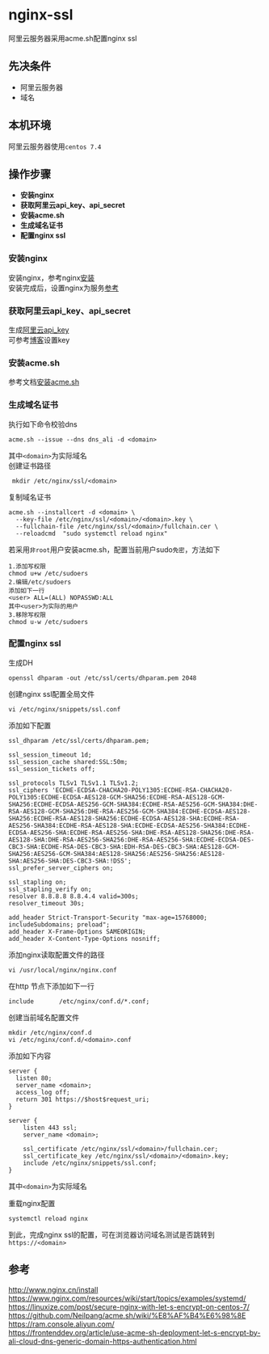 # nginx-ssl
阿里云服务器采用acme.sh配置nginx ssl

## 先决条件
+ 阿里云服务器
+ 域名

## 本机环境
阿里云服务器使用`centos 7.4`

## 操作步骤
+ **安装nginx**
+ **获取阿里云api_key、api_secret**
+ **安装acme.sh**
+ **生成域名证书**
+ **配置nginx ssl**

### 安装nginx  
安装nginx，参考nginx[安装](http://www.nginx.cn/install "Markdown")   
安装完成后，设置nginx为服务[参考](https://www.nginx.com/resources/wiki/start/topics/examples/systemd/ "Markdown")

### 获取阿里云api_key、api_secret
生成[阿里云api_key](https://ram.console.aliyun.com/ "Markdown")   
可参考[博客](https://frontenddev.org/article/use-acme-sh-deployment-let-s-encrypt-by-ali-cloud-dns-generic-domain-https-authentication.html "Markdown")设置key

### 安装acme.sh
参考文档[安装acme.sh](https://github.com/Neilpang/acme.sh/wiki/%E8%AF%B4%E6%98%8E "Markdown")

### 生成域名证书  
执行如下命令校验dns

    acme.sh --issue --dns dns_ali -d <domain>
其中`<domain>`为实际域名   
创建证书路径

     mkdir /etc/nginx/ssl/<domain>
复制域名证书

    acme.sh --installcert -d <domain> \
      --key-file /etc/nginx/ssl/<domain>/<domain>.key \
      --fullchain-file /etc/nginx/ssl/<domain>/fullchain.cer \
      --reloadcmd  "sudo systemctl reload nginx"
若采用`非root`用户安装acme.sh，配置当前用户sudo`免密`，方法如下

    1.添加写权限
    chmod u+w /etc/sudoers
    2.编辑/etc/sudoers
    添加如下一行
    <user> ALL=(ALL) NOPASSWD:ALL
    其中<user>为实际的用户   
    3.移除写权限
    chmod u-w /etc/sudoers

### 配置nginx ssl
生成DH

    openssl dhparam -out /etc/ssl/certs/dhparam.pem 2048
创建nginx ssl配置全局文件

    vi /etc/nginx/snippets/ssl.conf
添加如下配置

    ssl_dhparam /etc/ssl/certs/dhparam.pem;
    
    ssl_session_timeout 1d;
    ssl_session_cache shared:SSL:50m;
    ssl_session_tickets off;

    ssl_protocols TLSv1 TLSv1.1 TLSv1.2;
    ssl_ciphers 'ECDHE-ECDSA-CHACHA20-POLY1305:ECDHE-RSA-CHACHA20-POLY1305:ECDHE-ECDSA-AES128-GCM-SHA256:ECDHE-RSA-AES128-GCM-SHA256:ECDHE-ECDSA-AES256-GCM-SHA384:ECDHE-RSA-AES256-GCM-SHA384:DHE-RSA-AES128-GCM-SHA256:DHE-RSA-AES256-GCM-SHA384:ECDHE-ECDSA-AES128-SHA256:ECDHE-RSA-AES128-SHA256:ECDHE-ECDSA-AES128-SHA:ECDHE-RSA-AES256-SHA384:ECDHE-RSA-AES128-SHA:ECDHE-ECDSA-AES256-SHA384:ECDHE-ECDSA-AES256-SHA:ECDHE-RSA-AES256-SHA:DHE-RSA-AES128-SHA256:DHE-RSA-AES128-SHA:DHE-RSA-AES256-SHA256:DHE-RSA-AES256-SHA:ECDHE-ECDSA-DES-CBC3-SHA:ECDHE-RSA-DES-CBC3-SHA:EDH-RSA-DES-CBC3-SHA:AES128-GCM-SHA256:AES256-GCM-SHA384:AES128-SHA256:AES256-SHA256:AES128-SHA:AES256-SHA:DES-CBC3-SHA:!DSS';
    ssl_prefer_server_ciphers on;
    
    ssl_stapling on;
    ssl_stapling_verify on;
    resolver 8.8.8.8 8.8.4.4 valid=300s;
    resolver_timeout 30s;

    add_header Strict-Transport-Security "max-age=15768000; includeSubdomains; preload";
    add_header X-Frame-Options SAMEORIGIN;
    add_header X-Content-Type-Options nosniff;

添加nginx读取配置文件的路径

    vi /usr/local/nginx/nginx.conf
在http 节点下添加如下一行

    include       /etc/nginx/conf.d/*.conf;

创建当前域名配置文件

    mkdir /etc/nginx/conf.d
    vi /etc/nginx/conf.d/<domain>.conf
添加如下内容

    server {
      listen 80;
      server_name <domain>;
      access_log off;
      return 301 https://$host$request_uri;
    }
    
    server {
        listen 443 ssl;
        server_name <domain>;
    
        ssl_certificate /etc/nginx/ssl/<domain>/fullchain.cer;
        ssl_certificate_key /etc/nginx/ssl/<domain>/<domain>.key;
        include /etc/nginx/snippets/ssl.conf;
    }
其中`<domain>`为实际域名

重载nginx配置

    systemctl reload nginx
到此，完成nginx ssl的配置，可在浏览器访问域名测试是否跳转到`https://<domain>`

## 参考
http://www.nginx.cn/install   
https://www.nginx.com/resources/wiki/start/topics/examples/systemd/   
https://linuxize.com/post/secure-nginx-with-let-s-encrypt-on-centos-7/   
https://github.com/Neilpang/acme.sh/wiki/%E8%AF%B4%E6%98%8E   
https://ram.console.aliyun.com/   
https://frontenddev.org/article/use-acme-sh-deployment-let-s-encrypt-by-ali-cloud-dns-generic-domain-https-authentication.html